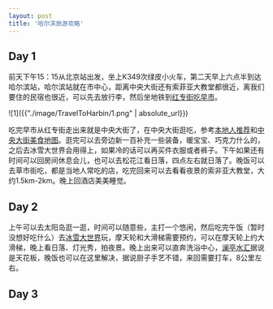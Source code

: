 ```yaml
---
layout: post
title: '哈尔滨旅游攻略'
---
```

## Day 1
前天下午15：15从北京站出发，坐上K349次绿皮小火车，第二天早上六点半到达哈尔滨站，哈尔滨站就在市中心，距离中央大街还有索菲亚大教堂都很近，离我们要住的民宿也很近，可以先去放行李，然后坐地铁到[红专街吃早市](http://xhslink.com/NesKmx)。

![1]({{"./image/TravelToHarbin/1.png" | absolute_url}})

吃完早市从红专街走出来就是中央大街了，在中央大街逛吃，参考[本地人推荐](http://xhslink.com/spjLmx)和[中央大街美食地图](http://xhslink.com/jBlLmx)。逛完可以去旁边新一百补充一些装备，暖宝宝、巧克力什么的，之后去冰雪大世界会用得上，如果冷的话可以再买件衣服或者裤子。下午如果还有时间可以回房间休息会儿，也可以去松花江看日落，四点左右就日落了。晚饭可以去草市街吃，都是当地人常吃的店，吃完回来可以去看看夜景的索非亚大教堂，大约1.5km-2km。晚上回酒店美美睡觉。

## Day 2
上午可以去太阳岛逛一逛，时间可以随意些，主打一个悠闲，然后吃完午饭（暂时没想好吃什么）去[冰雪大世界](http://xhslink.com/htDSmx)玩，摩天轮和大滑梯需要预约，可以在摩天轮上约大滑梯，晚上看日落、灯光秀，拍夜景。晚上出来可以直奔洗浴中心，[澜亭水汇](http://xhslink.com/B1uTmx)据说是天花板，晚饭也可以在这里解决，据说厨子手艺不错，来回需要打车，8公里左右。

## Day 3
